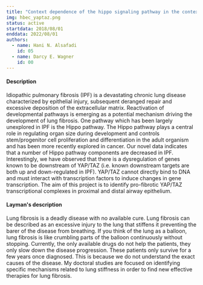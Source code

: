 ```yaml
---
title: "Context dependence of the hippo signaling pathway in the context of pulmonary fibrosis"
img: hbec_yaptaz.png
status: active
startdata: 2018/08/01
enddata: 2022/08/01
authors:
  - name: Hani N. Alsafadi
    id: 05
  - name: Darcy E. Wagner
    id: 00
---
```



#### Description
Idiopathic pulmonary fibrosis (IPF) is a devastating chronic lung disease characterized by epithelial injury, subsequent deranged repair and excessive deposition of the extracellular matrix. Reactivation of developmental pathways is emerging as a potential mechanism driving the development of lung fibrosis. One pathway which has been largely unexplored in IPF is the Hippo pathway. The Hippo pathway plays a central role in regulating organ size during development and controls stem/progenitor cell proliferation and differentiation in the adult organism and has been more recently explored in cancer.
Our novel data indicates that a number of Hippo pathway components are decreased in IPF. Interestingly, we have observed that there is a dysregulation of genes known to be downstream of YAP/TAZ (i.e. known downstream targets are both up and down-regulated in IPF). YAP/TAZ cannot directly bind to DNA and must interact with transcription factors to induce changes in gene transcription. The aim of this project is to identify pro-fibrotic YAP/TAZ transcriptional complexes in proximal and distal airway epithelium.

#### Layman's description

Lung fibrosis is a deadly disease with no available cure. Lung fibrosis can be described as an excessive injury to the lung that stiffens it preventing the barer of the disease from breathing. If you think of the lung as a balloon, lung fibrosis is like crumbling parts of the balloon continuously without stopping. Currently, the only available drugs do not help the patients, they only slow down the disease progression. These patients only survive for a few years once diagnosed. This is because we do not understand the exact causes of the disease. My doctoral studies are focused on identifying specific mechanisms related to lung stiffness in order to find new effective therapies for lung fibrosis.


